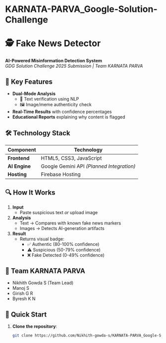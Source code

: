# KARNATA-PARVA_Google-Solution-Challenge

# 🕵️ Fake News Detector  
**AI-Powered Misinformation Detection System**  
*GDG Solution Challenge 2025 Submission | Team KARNATA PARVA*  
  

## 🌟 Key Features  
- **Dual-Mode Analysis**  
  - 📝 Text verification using NLP  
  - 🖼️ Image/meme authenticity check  
- **Real-Time Results** with confidence percentages  
- **Educational Reports** explaining why content is flagged

## 🛠️ Technology Stack  
| Component       | Technology          |
|----------------|--------------------|
| **Frontend**   | HTML5, CSS3, JavaScript |
| **AI Engine**  | Google Gemini API *(Planned Integration)* |
| **Hosting**    |  Firebase Hosting       |

## 🔍 How It Works  
1. **Input**  
   - Paste suspicious text *or* upload image  
2. **Analysis**  
   - Text → Compares with known fake news markers  
   - Images → Detects AI-generation artifacts  
3. **Result**  
   - Returns visual badge:  
     - ✅ Authentic (80-100% confidence)  
     - ⚠️ Suspicious (50-79% confidence)  
     - ❌ Fake Detected (0-49% confidence)  

## 👥 Team KARNATA PARVA
- Nikhith Gowda S (Team Lead)
- Manoj S
- Girish G R
- Byresh K N

## 🚀 Quick Start  
1. **Clone the repository**:  
   ```bash  
   git clone https://github.com/Nikhith-gowda-s/KARNATA-PARVA_Google-Solution-Challenge.git  
